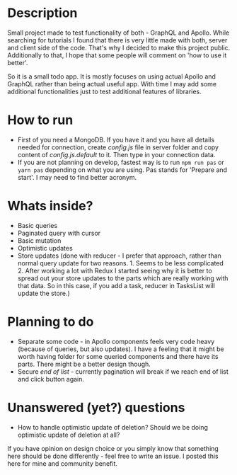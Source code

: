 # Description

Small project made to test functionality of both - GraphQL and Apollo. While searching for tutorials I found that there is very little made with both, server and client side of the code. That's why I decided to make this project public. Additionally to that, I hope that some people will comment on 'how to use it better'.

So it is a small todo app. It is mostly focuses on using actual Apollo and GraphQL rather than being actual useful app. With time I may add some additional functionalities just to test additional features of libraries.

# How to run 
* First of you need a MongoDB. If you have it and you have all details needed for connection, create *config.js* file in server folder and copy content of *config.js.default* to it. Then type in your connection data.
* If you are not planning on develop, fastest way is to run `npm run pas` or `yarn pas` depending on what you are using. Pas stands for 'Prepare and start'. I may need to find better acronym.

# Whats inside? 
* Basic queries
* Paginated query with cursor
* Basic mutation
* Optimistic updates
* Store updates (done with reducer - I prefer that approach, rather than normal query update for two reasons. 1. Seems to be less complicated 2. After working a lot with Redux I started seeing why it is better to spread out your store updates to the parts which are really working with that data. So in this case, if you add a task, reducer in TasksList will update the store.)

# Planning to do 
* Separate some code - in Apollo components feels very code heavy (because of queries, but also updates). I have a feeling that it might be worth having folder for some queried components and there have its parts. There might be a better design though.
* Secure *end of list* - currently pagination will break if we reach end of list and click button again.

# Unanswered (yet?) questions 
* How to handle optimistic update of deletion? Should we be doing optimistic update of deletion at all?

If you have opinion on design choice or you simply know that something here should be done differently - feel free to write an issue. I posted this here for mine and community benefit.
